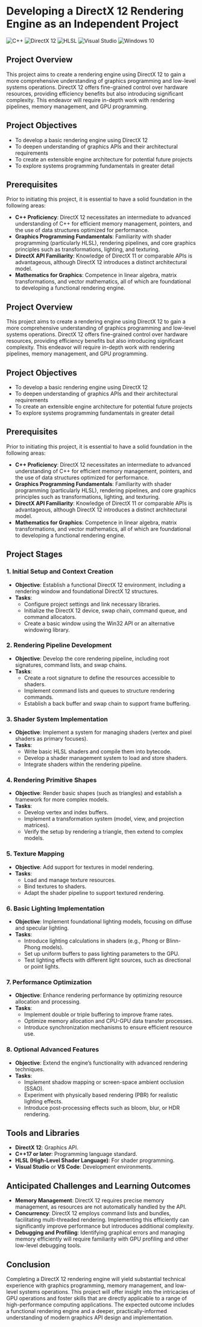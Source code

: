 <h1>Developing a DirectX 12 Rendering Engine as an Independent Project</h1>

<!-- Skill and Language Badges -->
<p>
  <img src="https://img.shields.io/badge/C++-v17-blue?style=flat&logo=cplusplus&logoColor=white" alt="C++">
  <img src="https://img.shields.io/badge/DirectX-12-blueviolet?style=flat&logo=directx&logoColor=white" alt="DirectX 12">
  <img src="https://img.shields.io/badge/HLSL-grey?style=flat&logo=microsoft&logoColor=white" alt="HLSL">
  <img src="https://img.shields.io/badge/Visual%20Studio-2019-blue?style=flat&logo=visual-studio&logoColor=white" alt="Visual Studio">
  <img src="https://img.shields.io/badge/Windows-10-lightgrey?style=flat&logo=windows&logoColor=white" alt="Windows 10">
</p>

<h2>Project Overview</h2>
<p>This project aims to create a rendering engine using DirectX 12 to gain a more comprehensive understanding of graphics programming and low-level systems operations. DirectX 12 offers fine-grained control over hardware resources, providing efficiency benefits but also introducing significant complexity. This endeavor will require in-depth work with rendering pipelines, memory management, and GPU programming.</p>

<h2>Project Objectives</h2>
<ul>
  <li>To develop a basic rendering engine using DirectX 12</li>
  <li>To deepen understanding of graphics APIs and their architectural requirements</li>
  <li>To create an extensible engine architecture for potential future projects</li>
  <li>To explore systems programming fundamentals in greater detail</li>
</ul>

<h2>Prerequisites</h2>
<p>Prior to initiating this project, it is essential to have a solid foundation in the following areas:</p>
<ul>
  <li><strong>C++ Proficiency</strong>: DirectX 12 necessitates an intermediate to advanced understanding of C++ for efficient memory management, pointers, and the use of data structures optimized for performance.</li>
  <li><strong>Graphics Programming Fundamentals</strong>: Familiarity with shader programming (particularly HLSL), rendering pipelines, and core graphics principles such as transformations, lighting, and texturing.</li>
  <li><strong>DirectX API Familiarity</strong>: Knowledge of DirectX 11 or comparable APIs is advantageous, although DirectX 12 introduces a distinct architectural model.</li>
  <li><strong>Mathematics for Graphics</strong>: Competence in linear algebra, matrix transformations, and vector mathematics, all of which are foundational to developing a functional rendering engine.</li>
</ul>

<!-- Remainder of the README content remains unchanged -->

<h2>Project Overview</h2>
<p>This project aims to create a rendering engine using DirectX 12 to gain a more comprehensive understanding of graphics programming and low-level systems operations. DirectX 12 offers fine-grained control over hardware resources, providing efficiency benefits but also introducing significant complexity. This endeavor will require in-depth work with rendering pipelines, memory management, and GPU programming.</p>

<h2>Project Objectives</h2>
<ul>
  <li>To develop a basic rendering engine using DirectX 12</li>
  <li>To deepen understanding of graphics APIs and their architectural requirements</li>
  <li>To create an extensible engine architecture for potential future projects</li>
  <li>To explore systems programming fundamentals in greater detail</li>
</ul>

<h2>Prerequisites</h2>
<p>Prior to initiating this project, it is essential to have a solid foundation in the following areas:</p>
<ul>
  <li><strong>C++ Proficiency</strong>: DirectX 12 necessitates an intermediate to advanced understanding of C++ for efficient memory management, pointers, and the use of data structures optimized for performance.</li>
  <li><strong>Graphics Programming Fundamentals</strong>: Familiarity with shader programming (particularly HLSL), rendering pipelines, and core graphics principles such as transformations, lighting, and texturing.</li>
  <li><strong>DirectX API Familiarity</strong>: Knowledge of DirectX 11 or comparable APIs is advantageous, although DirectX 12 introduces a distinct architectural model.</li>
  <li><strong>Mathematics for Graphics</strong>: Competence in linear algebra, matrix transformations, and vector mathematics, all of which are foundational to developing a functional rendering engine.</li>
</ul>

<h2>Project Stages</h2>
<h3>1. Initial Setup and Context Creation</h3>
<ul>
  <li><strong>Objective</strong>: Establish a functional DirectX 12 environment, including a rendering window and foundational DirectX 12 structures.</li>
  <li><strong>Tasks</strong>:
    <ul>
      <li>Configure project settings and link necessary libraries.</li>
      <li>Initialize the DirectX 12 device, swap chain, command queue, and command allocators.</li>
      <li>Create a basic window using the Win32 API or an alternative windowing library.</li>
    </ul>
  </li>
</ul>

<h3>2. Rendering Pipeline Development</h3>
<ul>
  <li><strong>Objective</strong>: Develop the core rendering pipeline, including root signatures, command lists, and swap chains.</li>
  <li><strong>Tasks</strong>:
    <ul>
      <li>Create a root signature to define the resources accessible to shaders.</li>
      <li>Implement command lists and queues to structure rendering commands.</li>
      <li>Establish a back buffer and swap chain to support frame buffering.</li>
    </ul>
  </li>
</ul>

<h3>3. Shader System Implementation</h3>
<ul>
  <li><strong>Objective</strong>: Implement a system for managing shaders (vertex and pixel shaders as primary focuses).</li>
  <li><strong>Tasks</strong>:
    <ul>
      <li>Write basic HLSL shaders and compile them into bytecode.</li>
      <li>Develop a shader management system to load and store shaders.</li>
      <li>Integrate shaders within the rendering pipeline.</li>
    </ul>
  </li>
</ul>

<h3>4. Rendering Primitive Shapes</h3>
<ul>
  <li><strong>Objective</strong>: Render basic shapes (such as triangles) and establish a framework for more complex models.</li>
  <li><strong>Tasks</strong>:
    <ul>
      <li>Develop vertex and index buffers.</li>
      <li>Implement a transformation system (model, view, and projection matrices).</li>
      <li>Verify the setup by rendering a triangle, then extend to complex models.</li>
    </ul>
  </li>
</ul>

<h3>5. Texture Mapping</h3>
<ul>
  <li><strong>Objective</strong>: Add support for textures in model rendering.</li>
  <li><strong>Tasks</strong>:
    <ul>
      <li>Load and manage texture resources.</li>
      <li>Bind textures to shaders.</li>
      <li>Adapt the shader pipeline to support textured rendering.</li>
    </ul>
  </li>
</ul>

<h3>6. Basic Lighting Implementation</h3>
<ul>
  <li><strong>Objective</strong>: Implement foundational lighting models, focusing on diffuse and specular lighting.</li>
  <li><strong>Tasks</strong>:
    <ul>
      <li>Introduce lighting calculations in shaders (e.g., Phong or Blinn-Phong models).</li>
      <li>Set up uniform buffers to pass lighting parameters to the GPU.</li>
      <li>Test lighting effects with different light sources, such as directional or point lights.</li>
    </ul>
  </li>
</ul>

<h3>7. Performance Optimization</h3>
<ul>
  <li><strong>Objective</strong>: Enhance rendering performance by optimizing resource allocation and processing.</li>
  <li><strong>Tasks</strong>:
    <ul>
      <li>Implement double or triple buffering to improve frame rates.</li>
      <li>Optimize memory allocation and CPU-GPU data transfer processes.</li>
      <li>Introduce synchronization mechanisms to ensure efficient resource use.</li>
    </ul>
  </li>
</ul>

<h3>8. Optional Advanced Features</h3>
<ul>
  <li><strong>Objective</strong>: Extend the engine’s functionality with advanced rendering techniques.</li>
  <li><strong>Tasks</strong>:
    <ul>
      <li>Implement shadow mapping or screen-space ambient occlusion (SSAO).</li>
      <li>Experiment with physically based rendering (PBR) for realistic lighting effects.</li>
      <li>Introduce post-processing effects such as bloom, blur, or HDR rendering.</li>
    </ul>
  </li>
</ul>

<h2>Tools and Libraries</h2>
<ul>
  <li><strong>DirectX 12</strong>: Graphics API.</li>
  <li><strong>C++17 or later</strong>: Programming language standard.</li>
  <li><strong>HLSL (High-Level Shader Language)</strong>: For shader programming.</li>
  <li><strong>Visual Studio</strong> or <strong>VS Code</strong>: Development environments.</li>
</ul>

<h2>Anticipated Challenges and Learning Outcomes</h2>
<ul>
  <li><strong>Memory Management</strong>: DirectX 12 requires precise memory management, as resources are not automatically handled by the API.</li>
  <li><strong>Concurrency</strong>: DirectX 12 employs command lists and bundles, facilitating multi-threaded rendering. Implementing this efficiently can significantly improve performance but introduces additional complexity.</li>
  <li><strong>Debugging and Profiling</strong>: Identifying graphical errors and managing memory efficiently will require familiarity with GPU profiling and other low-level debugging tools.</li>
</ul>

<h2>Conclusion</h2>
<p>Completing a DirectX 12 rendering engine will yield substantial technical experience with graphics programming, memory management, and low-level systems operations. This project will offer insight into the intricacies of GPU operations and foster skills that are directly applicable to a range of high-performance computing applications. The expected outcome includes a functional rendering engine and a deeper, practically-informed understanding of modern graphics API design and implementation.</p>
